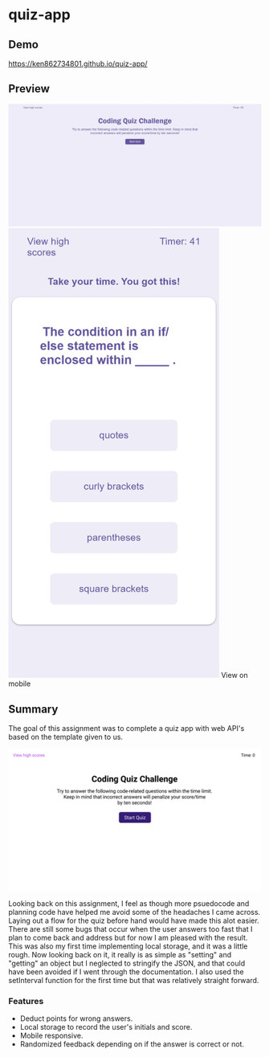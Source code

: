 # quiz-app

## Demo 
https://ken862734801.github.io/quiz-app/

## Preview
<img src="./assets/images/quiz-app.gif">

<img src="./assets/images/quiz-app-mobile.png" width="420" height="896">
View on mobile

## Summary

The goal of this assignment was to complete a quiz app with web API's based on the template given to us. 

<img src="./assets/images/04-web-apis-homework-demo.gif">

Looking back on this assignment, I feel as though more psuedocode and planning code have helped me avoid some of the headaches I came across. Laying out a flow for the quiz before hand would have made this alot easier. There are still some bugs that occur when the user answers too fast that I plan to come back and address but for now I am pleased with the result. This was also my first time implementing local storage, and it was a little rough. Now looking back on it, it really is as simple as "setting" and "getting" an object but I neglected to stringify the JSON, and that could have been avoided if I went through the documentation. I also used the setInterval function for the first time but that was relatively straight forward. 


### Features
- Deduct points for wrong answers.
- Local storage to record the user's initials and score.
- Mobile responsive.
- Randomized feedback depending on if the answer is correct or not.